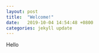 ```yaml
---
layout: post
title:  "Welcome!"
date:   2019-10-04 14:54:48 +0800
categories: jekyll update
---
```

Hello
